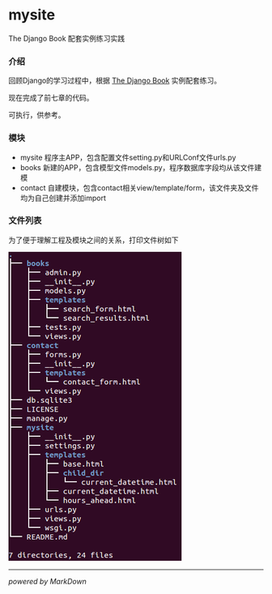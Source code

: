 # mysite
The Django Book 配套实例练习实践

### 介绍
  回顾Django的学习过程中，根据 [The Django Book](http://djangobook.py3k.cn/2.0/ "The Django Book") 实例配套练习。
  
  现在完成了前七章的代码。
  
  可执行，供参考。

### 模块
* mysite 程序主APP，包含配置文件setting.py和URLConf文件urls.py
* books 新建的APP，包含模型文件models.py，程序数据库字段均从该文件建模
* contact 自建模块，包含contact相关view/template/form，该文件夹及文件均为自己创建并添加import

### 文件列表

  为了便于理解工程及模块之间的关系，打印文件树如下

![工程文件树](file_tree.png "文件树")

---
*powered by MarkDown*
